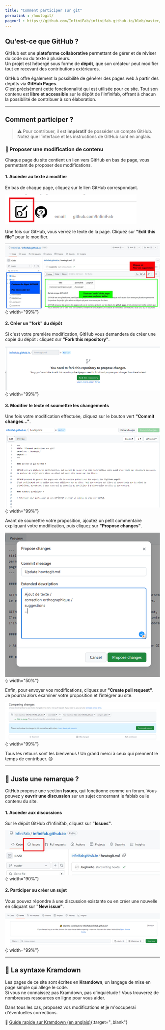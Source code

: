 ```yaml
---
title: "Comment participer sur git"
permalink : /howtogit/
pageurl : https://github.com/InfiniFab/infinifab.github.io/blob/master/howtogit.md
---
```


## Qu'est-ce que GitHub ?  

GitHub est une **plateforme collaborative** permettant de gérer et de réviser du code ou du texte à plusieurs.  
Un projet est hébergé sous forme de **dépôt**, que son créateur peut modifier tout en recevant des contributions extérieures.  

GitHub offre également la possibilité de générer des pages web à partir des dépôts via **GitHub Pages**.  
C'est précisément cette fonctionnalité qui est utilisée pour ce site. Tout son contenu est **libre et accessible** sur le dépôt de l'Infinifab, offrant à chacun la possibilité de contribuer à son élaboration.  

---

## Comment participer ?  

> ⚠️ Pour contribuer, il est **impératif** de posséder un compte GitHub.  
> Notez que l’interface et les instructions de GitHub sont en anglais.  

### 🔧 Proposer une modification de contenu  

Chaque page du site contient un lien vers GitHub en bas de page, vous permettant de proposer des modifications.  

#### **1. Accéder au texte à modifier**  
En bas de chaque page, cliquez sur le lien GitHub correspondant.  

![](/asset/bas%20de%20page2.png)  

Une fois sur GitHub, vous verrez le texte de la page. Cliquez sur **"Edit this file"** pour le modifier.  

![](/asset/edit%20git.jpg){: width="99%"}  

#### **2. Créer un "fork" du dépôt**  
Si c'est votre première modification, GitHub vous demandera de créer une copie du dépôt : cliquez sur **"Fork this repository"**.  

![](/asset/fork-git.PNG){: width="99%"}  

#### **3. Modifier le texte et soumettre les changements**  
Une fois votre modification effectuée, cliquez sur le bouton vert **"Commit changes…"**.  

![](/asset/editgit.PNG){: width="99%"}  

Avant de soumettre votre proposition, ajoutez un petit commentaire expliquant votre modification, puis cliquez sur **"Propose changes"**.  

![](/asset/commentchange.PNG){: width="50%"}  

Enfin, pour envoyer vos modifications, cliquez sur **"Create pull request"**.  
Je pourrai alors examiner votre proposition et l’intégrer au site.  

![](/asset/commit.PNG){: width="99%"}  

Tous les retours sont les bienvenus ! Un grand merci à ceux qui prennent le temps de contribuer. 😊  

---

## 💬 Juste une remarque ?  

GitHub propose une section **Issues**, qui fonctionne comme un forum. Vous pouvez y **ouvrir une discussion** sur un sujet concernant le fablab ou le contenu du site.  

#### **1. Accéder aux discussions**  
Sur le dépôt GitHub d'Infinifab, cliquez sur **"Issues"**.  

![](/asset/issues.jpg){: width="90%"}  

#### **2. Participer ou créer un sujet**  
Vous pouvez répondre à une discussion existante ou en créer une nouvelle en cliquant sur **"New issue"**.  

![](/asset/issues-subject.png){: width="99%"}  

---

## 📝 La syntaxe Kramdown  

Les pages de ce site sont écrites en **Kramdown**, un langage de mise en page simple qui allège le code.  
Si vous ne connaissez pas Kramdown, pas d’inquiétude ! Vous trouverez de nombreuses ressources en ligne pour vous aider.  

Dans tous les cas, proposez vos modifications et je m'occuperai d'éventuelles corrections.  

🔗 [Guide rapide sur Kramdown (en anglais)](https://aoterodelaroza.github.io/devnotes/kramdown-cheatsheet/){:target="_blank"}  

